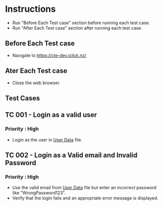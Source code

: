 # Instructions

- Run "Before Each Test case" section before running each test case.
- Run "After Each Test case" section after running each test case.

## Before Each Test case

- Navigate to <https://cte-dev.iclick.nz/>

## Ater Each Test case

- Close the web browser.

## Test Cases

## TC 001 - Login as a valid user

### Priority : High

- Login as the user in [User Data](CustomTooling-Automation\TestData\UserData.md) file.

## TC 002 - Login as a Valid email and Invalid Password

### Priority : High

- Use the valid email from [User Data](CustomTooling-Automation\TestData\UserData.md) file but enter an incorrect password like "WrongPassword123".
- Verify that the login fails and an appropriate error message is displayed.
